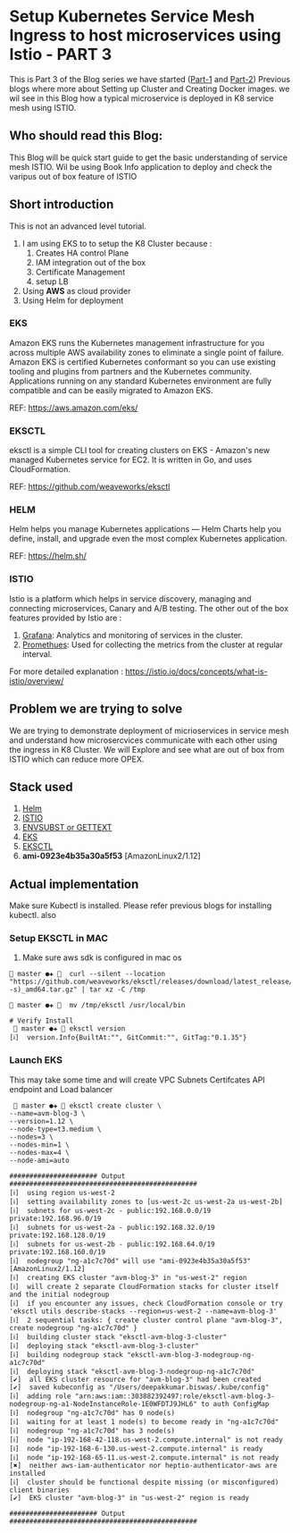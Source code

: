 # Setup Kubernetes Service Mesh Ingress to host microservices using Istio - PART 3

This is Part 3 of the Blog series we have started ([Part-1](https://blog.avmconsulting.net/posts/2019-04-09-setup-kubernetes-cluster-with-terraform-and-kops-part-1/) and [Part-2](https://blog.avmconsulting.net/posts/2019-04-29-setup-kubernetes-cluster-with-terraform-and-kops-build-enterprise-containers-ready-using-part-2/))
Previous blogs where more about Setting up Cluster and Creating Docker images. we wil see in this Blog how a typical microservice is deployed in 
K8 service mesh using ISTIO.

## Who should read this Blog:
This Blog will be quick start guide to get the basic understanding of service mesh ISTIO. Wil be using 
Book Info application to deploy and check the varipus out of box feature of ISTIO

## Short introduction
This is not an advanced level tutorial. 
1) I am using EKS to to setup the K8 Cluster because :
    1) Creates HA control Plane
    2) IAM integration out of the box
    3) Certificate Management 
    4) setup LB
2) Using **AWS** as cloud provider 
3) Using Helm for deployment

### EKS
Amazon EKS runs the Kubernetes management infrastructure for you across multiple AWS availability zones to eliminate a
single point of failure. Amazon EKS is certified Kubernetes conformant so you can use existing tooling and plugins from
partners and the Kubernetes community. Applications running on any standard Kubernetes environment are fully compatible
and can be easily migrated to Amazon EKS.

REF: https://aws.amazon.com/eks/
 
### EKSCTL 
eksctl is a simple CLI tool for creating clusters on EKS - Amazon's new managed Kubernetes service for EC2. 
It is written in Go, and uses CloudFormation.

REF: https://github.com/weaveworks/eksctl

### HELM
Helm helps you manage Kubernetes applications — Helm Charts help you define, install, and upgrade even the most complex 
Kubernetes application.

REF: https://helm.sh/

### ISTIO
Istio is a platform which helps in service discovery, managing and connecting microservices, Canary and A/B testing. 
The other out of the box features provided by Istio are :
1) [Grafana](https://grafana.com/): Analytics and monitoring of services in the cluster.
2) [Promethues](https://prometheus.io/): Used for collecting the metrics from the cluster at regular interval.

For more detailed explanation : https://istio.io/docs/concepts/what-is-istio/overview/

## Problem we are trying to solve
We are trying to demonstrate deployment of micrioservices in service mesh and understand how microsercvices communicate
with each other using the ingress in K8 Cluster. We will Explore and see what are out of box from ISTIO which can reduce
more OPEX.

## Stack used
1) [Helm](https://helm.sh/)
2) [ISTIO](https://istio.io)
3) [ENVSUBST or GETTEXT](https://github.com/tardate/LittleCodingKata/tree/master/tools/envsubst)
4) [EKS](https://aws.amazon.com/eks/)
5) [EKSCTL](https://github.com/weaveworks/eksctl)
5) **ami-0923e4b35a30a5f53** [AmazonLinux2/1.12]


## Actual implementation
Make sure Kubectl is installed. Please refer previous blogs for installing kubectl. also 

### Setup EKSCTL in MAC

1) Make sure aws sdk is configured in mac os
```
 master ●✚   curl --silent --location "https://github.com/weaveworks/eksctl/releases/download/latest_release/eksctl_$(uname -s)_amd64.tar.gz" | tar xz -C /tmp

 master ●✚   mv /tmp/eksctl /usr/local/bin

# Verify Install
  master ●✚  eksctl version
[ℹ]  version.Info{BuiltAt:"", GitCommit:"", GitTag:"0.1.35"}

```

### Launch EKS
This may take some time and will create 
VPC
Subnets
Certifcates
API endpoint and Load balancer

```
  master ●✚  eksctl create cluster \
--name=avm-blog-3 \
--version=1.12 \
--node-type=t3.medium \
--nodes=3 \
--nodes-min=1 \
--nodes-max=4 \
--node-ami=auto

###################### Output ###############################################
[ℹ]  using region us-west-2
[ℹ]  setting availability zones to [us-west-2c us-west-2a us-west-2b]
[ℹ]  subnets for us-west-2c - public:192.168.0.0/19 private:192.168.96.0/19
[ℹ]  subnets for us-west-2a - public:192.168.32.0/19 private:192.168.128.0/19
[ℹ]  subnets for us-west-2b - public:192.168.64.0/19 private:192.168.160.0/19
[ℹ]  nodegroup "ng-a1c7c70d" will use "ami-0923e4b35a30a5f53" [AmazonLinux2/1.12]
[ℹ]  creating EKS cluster "avm-blog-3" in "us-west-2" region
[ℹ]  will create 2 separate CloudFormation stacks for cluster itself and the initial nodegroup
[ℹ]  if you encounter any issues, check CloudFormation console or try 'eksctl utils describe-stacks --region=us-west-2 --name=avm-blog-3'
[ℹ]  2 sequential tasks: { create cluster control plane "avm-blog-3", create nodegroup "ng-a1c7c70d" }
[ℹ]  building cluster stack "eksctl-avm-blog-3-cluster"
[ℹ]  deploying stack "eksctl-avm-blog-3-cluster"
[ℹ]  building nodegroup stack "eksctl-avm-blog-3-nodegroup-ng-a1c7c70d"
[ℹ]  deploying stack "eksctl-avm-blog-3-nodegroup-ng-a1c7c70d"
[✔]  all EKS cluster resource for "avm-blog-3" had been created
[✔]  saved kubeconfig as "/Users/deepakkumar.biswas/.kube/config"
[ℹ]  adding role "arn:aws:iam::303882392497:role/eksctl-avm-blog-3-nodegroup-ng-a1-NodeInstanceRole-1E0WFDTJ9JHL6" to auth ConfigMap
[ℹ]  nodegroup "ng-a1c7c70d" has 0 node(s)
[ℹ]  waiting for at least 1 node(s) to become ready in "ng-a1c7c70d"
[ℹ]  nodegroup "ng-a1c7c70d" has 3 node(s)
[ℹ]  node "ip-192-168-42-118.us-west-2.compute.internal" is not ready
[ℹ]  node "ip-192-168-6-130.us-west-2.compute.internal" is ready
[ℹ]  node "ip-192-168-65-11.us-west-2.compute.internal" is not ready
[✖]  neither aws-iam-authenticator nor heptio-authenticator-aws are installed
[ℹ]  cluster should be functional despite missing (or misconfigured) client binaries
[✔]  EKS cluster "avm-blog-3" in "us-west-2" region is ready

###################### Output ###############################################

```
